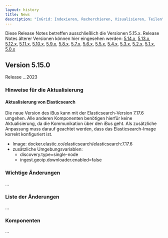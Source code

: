 ```yaml
---
layout: history
title: News
description: "InGrid: Indexieren, Recherchieren, Visualisieren, Teilen"
---
```


Diese Release Notes betreffen ausschließlich die Versionen 5.15.x. Release Notes älterer Versionen können hier eingesehen werden:
[5.14.x](/5.14.0/about/history.html), [5.13.x](/5.13.0/about/history.html), [5.12.x](/5.12.0/about/history.html), [5.11.x](/5.11.0/about/history.html), [5.10.x](/5.10.0/about/history.html), [5.9.x](/5.9.0/about/history.html), [5.8.x](/5.8.0/about/history.html), [5.7.x](/5.7.0/about/history.html), [5.6.x](/5.6.0/about/history.html), [5.5.x](/5.5.0/about/history.html), [5.4.x](/5.4.0/about/history.html), [5.3.x](/5.3.0/about/history.html), [5.2.x](/5.2.0/about/history.html), [5.1.x](/5.1.0/about/history.html), [5.0.x](/5.0.0/about/history.html)

## Version 5.15.0

Release ...2023

### Hinweise für die Aktualisierung

#### Aktualisierung von Elasticsearch

Die neue Version des iBus kann mit der Elasticsearch-Version 7.17.6 umgehen. Alle anderen Komponenten benötigen hierfür
keine Aktualisierung, da die Kommunikation über den iBus geht. Als zusätzliche Anpassung muss darauf geachtet werden,
dass das Elasticsearch-Image korrekt konfiguriert ist.

* Image: docker.elastic.co/elasticsearch/elasticsearch:7.17.6
* zusätzliche Umgebungsvariablen:
  * discovery.type=single-node
  * ingest.geoip.downloader.enabled=false

### Wichtige Änderungen

...

### Liste der Änderungen

...

### Komponenten

...

